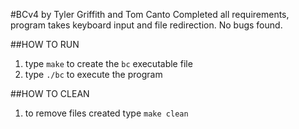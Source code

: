 #BCv4 by Tyler Griffith and Tom Canto
Completed all requirements, program takes keyboard input and file redirection.
No bugs found.

##HOW TO RUN

1. type `make` to create the `bc` executable file
2. type `./bc` to execute the program

##HOW TO CLEAN

1. to remove files created type `make clean`
